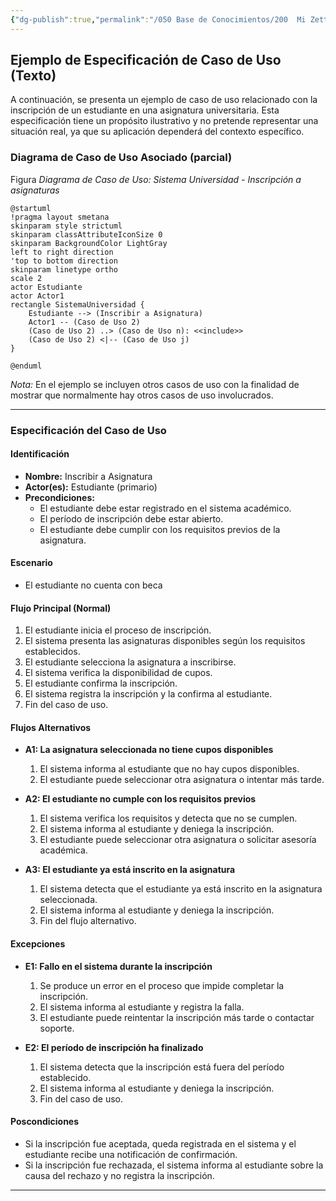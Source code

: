 ```yaml
---
{"dg-publish":true,"permalink":"/050 Base de Conocimientos/200  Mi Zettelkasten/100 Docencia/IS1/2025/Clase 09 Diagrama de Casos de Uso (Fundamentos y Elementos Básicos)/Zk Diagrama de Casos de Uso - Elementos (Caso de Uso, Especificación) Ejemplo/","tags":["digitalGarden","casosDeUso","diagramaCasosDeUso","especificación"]}
---
```


## Ejemplo de Especificación de Caso de Uso (Texto)

A continuación, se presenta un ejemplo de caso de uso relacionado con la inscripción de un estudiante en una asignatura universitaria. Esta especificación tiene un propósito ilustrativo y no pretende representar una situación real, ya que su aplicación dependerá del contexto específico.

### Diagrama de Caso de Uso Asociado (parcial)

Figura
_Diagrama de Caso de Uso: Sistema Universidad - Inscripción a asignaturas_
```plantuml
@startuml
!pragma layout smetana
skinparam style strictuml
skinparam classAttributeIconSize 0
skinparam BackgroundColor LightGray
left to right direction
'top to bottom direction
skinparam linetype ortho
scale 2
actor Estudiante
actor Actor1
rectangle SistemaUniversidad {
	Estudiante --> (Inscribir a Asignatura)
	Actor1 -- (Caso de Uso 2)
	(Caso de Uso 2) ..> (Caso de Uso n): <<include>>
	(Caso de Uso 2) <|-- (Caso de Uso j)
}

@enduml
```

_Nota:_ En el ejemplo se incluyen otros casos de uso con la finalidad de mostrar que normalmente hay otros casos de uso involucrados.

----
### Especificación del Caso de Uso

#### Identificación
- **Nombre:** Inscribir a Asignatura
- **Actor(es):** Estudiante (primario)
- **Precondiciones:**
    - El estudiante debe estar registrado en el sistema académico.
    - El período de inscripción debe estar abierto.
    - El estudiante debe cumplir con los requisitos previos de la asignatura.

#### Escenario
- El estudiante no cuenta con beca

#### Flujo Principal (Normal)

1. El estudiante inicia el proceso de inscripción.
2. El sistema presenta las asignaturas disponibles según los requisitos establecidos.
3. El estudiante selecciona la asignatura a inscribirse.
4. El sistema verifica la disponibilidad de cupos.
5. El estudiante confirma la inscripción.
6. El sistema registra la inscripción y la confirma al estudiante.
7. Fin del caso de uso.

#### Flujos Alternativos
- **A1: La asignatura seleccionada no tiene cupos disponibles**
    1. El sistema informa al estudiante que no hay cupos disponibles.
    2. El estudiante puede seleccionar otra asignatura o intentar más tarde.
        
- **A2: El estudiante no cumple con los requisitos previos**
    1. El sistema verifica los requisitos y detecta que no se cumplen.
    2. El sistema informa al estudiante y deniega la inscripción.
    3. El estudiante puede seleccionar otra asignatura o solicitar asesoría académica.
    
- **A3: El estudiante ya está inscrito en la asignatura**
    1. El sistema detecta que el estudiante ya está inscrito en la asignatura seleccionada.
    2. El sistema informa al estudiante y deniega la inscripción.
    3. Fin del flujo alternativo.
#### Excepciones

- **E1: Fallo en el sistema durante la inscripción**
    1. Se produce un error en el proceso que impide completar la inscripción.
    2. El sistema informa al estudiante y registra la falla.
    3. El estudiante puede reintentar la inscripción más tarde o contactar soporte.
        
- **E2: El período de inscripción ha finalizado**
    1. El sistema detecta que la inscripción está fuera del período establecido.
    2. El sistema informa al estudiante y deniega la inscripción.
    3. Fin del caso de uso.

#### Poscondiciones

- Si la inscripción fue aceptada, queda registrada en el sistema y el estudiante recibe una notificación de confirmación.
- Si la inscripción fue rechazada, el sistema informa al estudiante sobre la causa del rechazo y no registra la inscripción.

----
